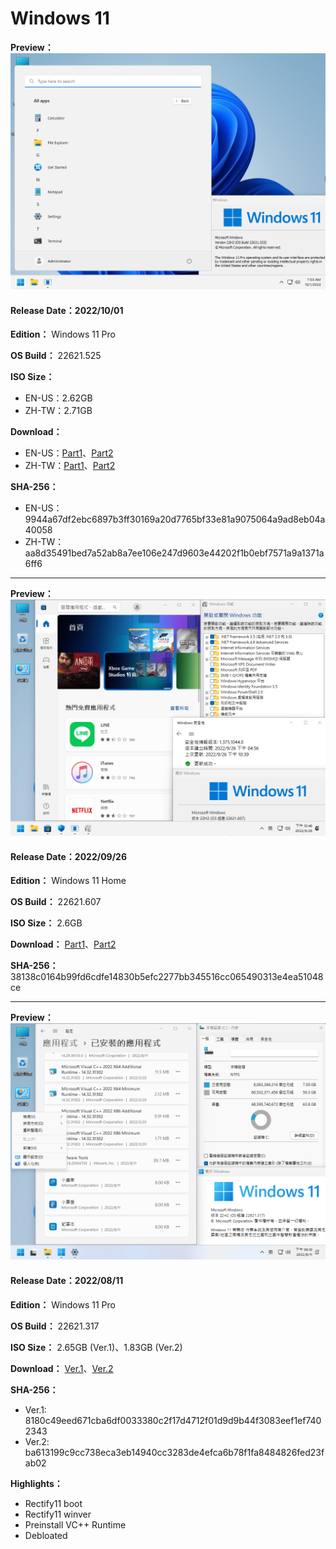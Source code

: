 # Windows 11

**Preview：**
![1](/preview/22621.525_221001_en.png)

#### Release Date：2022/10/01

**Edition：** Windows 11 Pro

**OS Build：** 22621.525

**ISO Size：**
- EN-US：2.62GB
- ZH-TW：2.71GB

**Download：**
- EN-US：[Part1](https://github.com/WhatTheBlock/WindowsSimplify/releases/download/iso/22621.525_221001_en.part1.rar)、[Part2](https://github.com/WhatTheBlock/WindowsSimplify/releases/download/iso/22621.525_221001_en.part2.rar)
- ZH-TW：[Part1](https://github.com/WhatTheBlock/WindowsSimplify/releases/download/iso/22621.525_221001.part1.rar)、[Part2](https://github.com/WhatTheBlock/WindowsSimplify/releases/download/iso/22621.525_221001.part2.rar)

**SHA-256：**
- EN-US：9944a67df2ebc6897b3ff30169a20d7765bf33e81a9075064a9ad8eb04a40058
- ZH-TW：aa8d35491bed7a52ab8a7ee106e247d9603e44202f1b0ebf7571a9a1371a6ff6

----

**Preview：**
![1](/preview/22621.607_core_220926.png)

#### Release Date：2022/09/26

**Edition：** Windows 11 Home

**OS Build：** 22621.607

**ISO Size：** 2.6GB

**Download：** [Part1](https://github.com/WhatTheBlock/WindowsSimplify/releases/download/iso/22621.607_core_220926.part1.rar)、[Part2](https://github.com/WhatTheBlock/WindowsSimplify/releases/download/iso/22621.607_core_220926.part2.rar)

**SHA-256：** 38138c0164b99fd6cdfe14830b5efc2277bb345516cc065490313e4ea51048ce

----

**Preview：**
![1](/preview/22621.317_220811.png)

#### Release Date：2022/08/11

**Edition：** Windows 11 Pro

**OS Build：** 22621.317

**ISO Size：** 2.65GB (Ver.1)、1.83GB (Ver.2)

**Download：** [Ver.1](https://gmnfuedutw-my.sharepoint.com/:u:/g/personal/40543229_gm_nfu_edu_tw/ES76XSvFq6xPgxf7QHS5BmIBGsmxSBAWfT04QfdY0VaiAA?e=eFZknx)、[Ver.2](https://gmnfuedutw-my.sharepoint.com/:u:/g/personal/40543229_gm_nfu_edu_tw/EcQEFAg8QMFCl_sdEAj_wFMBQQ7TNlD2ozzW5_hIZx6POA?e=JX7AuK)

**SHA-256：**
- Ver.1: 8180c49eed671cba6df0033380c2f17d4712f01d9d9b44f3083eef1ef7402343
- Ver.2: ba613199c9cc738eca3eb14940cc3283de4efca6b78f1fa8484826fed23fab02

**Highlights：**
- Rectify11 boot
- Rectify11 winver
- Preinstall VC++ Runtime
- Debloated

